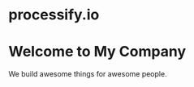 # processify.io
<!DOCTYPE html>
<html>
<head>
  <meta charset="UTF-8">
  <title>My Company</title>
</head>
<body>
  <h1>Welcome to My Company</h1>
  <p>We build awesome things for awesome people.</p>
</body>
</html>
